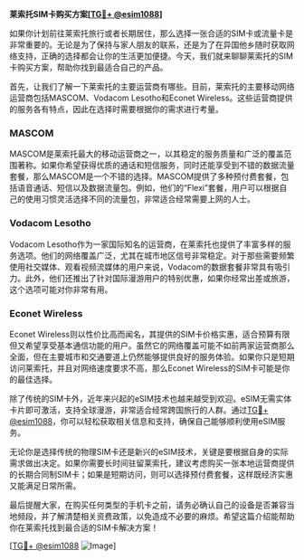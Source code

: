 **莱索托SIM卡购买方案[[TG💪+ @esim1088](https://t.me/s/esim1088)]**

如果你计划前往莱索托旅行或者长期居住，那么选择一张合适的SIM卡或流量卡是非常重要的。无论是为了保持与家人朋友的联系，还是为了在异国他乡随时获取网络支持，正确的选择都会让你的生活更加便捷。今天，我们就来聊聊莱索托的SIM卡购买方案，帮助你找到最适合自己的产品。

首先，让我们了解一下莱索托的主要运营商有哪些。目前，莱索托的主要移动网络运营商包括MASCOM、Vodacom Lesotho和Econet Wireless。这些运营商提供的服务各有特点，因此在选择时需要根据你的需求进行考量。

### MASCOM

MASCOM是莱索托最大的移动运营商之一，以其稳定的服务质量和广泛的覆盖范围著称。如果你希望获得优质的通话和短信服务，同时还能享受到不错的数据流量套餐，那么MASCOM是一个不错的选择。MASCOM提供了多种预付费套餐，包括语音通话、短信以及数据流量包。例如，他们的“Flexi”套餐，用户可以根据自己的使用习惯灵活选择不同的流量包，非常适合经常需要上网的人士。

### Vodacom Lesotho

Vodacom Lesotho作为一家国际知名的运营商，在莱索托也提供了丰富多样的服务选项。他们的网络覆盖广泛，尤其在城市地区信号非常稳定。对于那些需要频繁使用社交媒体、观看视频流媒体的用户来说，Vodacom的数据套餐非常具有吸引力。此外，他们还推出了针对国际漫游用户的特别优惠，如果你经常出差或旅游，这个选项可能对你非常有用。

### Econet Wireless

Econet Wireless则以性价比高而闻名，其提供的SIM卡价格实惠，适合预算有限但又希望享受基本通信功能的用户。虽然它的网络覆盖可能不如前两家运营商那么全面，但在主要城市和交通要道上仍然能够提供良好的服务体验。如果你只是短期访问莱索托，并且对网络速度要求不高，那么Econet Wireless的SIM卡可能是你的最佳选择。

除了传统的SIM卡外，近年来兴起的eSIM技术也越来越受到欢迎。eSIM无需实体卡片即可激活，支持全球漫游，非常适合经常跨国旅行的人群。通过[TG💪+ @esim1088](https://t.me/s/esim1088)，你可以轻松获取相关信息和支持，确保自己能够顺利使用eSIM服务。

无论你是选择传统的物理SIM卡还是新兴的eSIM技术，关键是要根据自身的实际需求做出决定。如果你需要长时间驻留莱索托，建议考虑购买一张本地运营商提供的长期合同制SIM卡；如果是短期访问，则可以选择预付费套餐，这样既经济实惠又能满足日常所需。

最后提醒大家，在购买任何类型的手机卡之前，请务必确认自己的设备是否兼容当地频段，并了解清楚相关资费政策，以免造成不必要的麻烦。希望这篇介绍能帮助你在莱索托找到最合适的SIM卡解决方案！

[[TG💪+ @esim1088](https://t.me/s/esim1088) ![Image](https://i.postimg.cc/4NQfJmqS/Snipaste-2025-05-13-00-14-12.png)]